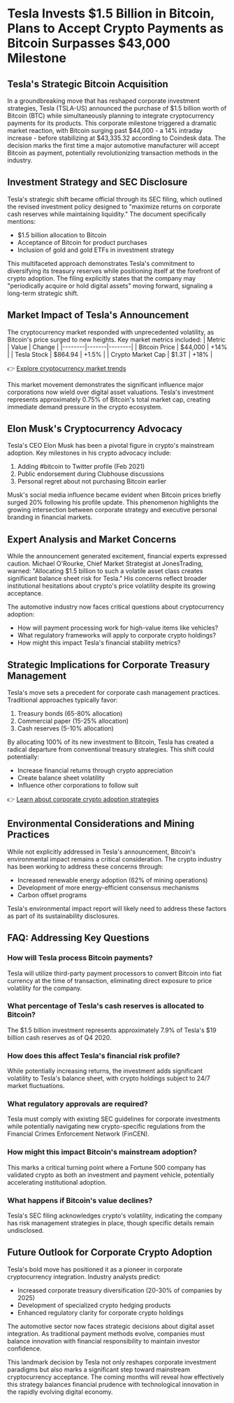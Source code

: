 # Tesla Invests $1.5 Billion in Bitcoin, Plans to Accept Crypto Payments as Bitcoin Surpasses $43,000 Milestone

## Tesla's Strategic Bitcoin Acquisition

In a groundbreaking move that has reshaped corporate investment strategies, Tesla (TSLA-US) announced the purchase of $1.5 billion worth of Bitcoin (BTC) while simultaneously planning to integrate cryptocurrency payments for its products. This corporate milestone triggered a dramatic market reaction, with Bitcoin surging past $44,000 - a 14% intraday increase - before stabilizing at $43,335.32 according to Coindesk data. The decision marks the first time a major automotive manufacturer will accept Bitcoin as payment, potentially revolutionizing transaction methods in the industry.

## Investment Strategy and SEC Disclosure

Tesla's strategic shift became official through its SEC filing, which outlined the revised investment policy designed to "maximize returns on corporate cash reserves while maintaining liquidity." The document specifically mentions:
- $1.5 billion allocation to Bitcoin
- Acceptance of Bitcoin for product purchases
- Inclusion of gold and gold ETFs in investment strategy

This multifaceted approach demonstrates Tesla's commitment to diversifying its treasury reserves while positioning itself at the forefront of crypto adoption. The filing explicitly states that the company may "periodically acquire or hold digital assets" moving forward, signaling a long-term strategic shift.

## Market Impact of Tesla's Announcement

The cryptocurrency market responded with unprecedented volatility, as Bitcoin's price surged to new heights. Key market metrics included:
| Metric | Value | Change |
|--------|-------|--------|
| Bitcoin Price | $44,000 | +14% |
| Tesla Stock | $864.94 | +1.5% |
| Crypto Market Cap | $1.3T | +18% |

👉 [Explore cryptocurrency market trends](https://bit.ly/okx-bonus)

This market movement demonstrates the significant influence major corporations now wield over digital asset valuations. Tesla's investment represents approximately 0.75% of Bitcoin's total market cap, creating immediate demand pressure in the crypto ecosystem.

## Elon Musk's Cryptocurrency Advocacy

Tesla's CEO Elon Musk has been a pivotal figure in crypto's mainstream adoption. Key milestones in his crypto advocacy include:
1. Adding #bitcoin to Twitter profile (Feb 2021)
2. Public endorsement during Clubhouse discussions
3. Personal regret about not purchasing Bitcoin earlier

Musk's social media influence became evident when Bitcoin prices briefly surged 20% following his profile update. This phenomenon highlights the growing intersection between corporate strategy and executive personal branding in financial markets.

## Expert Analysis and Market Concerns

While the announcement generated excitement, financial experts expressed caution. Michael O'Rourke, Chief Market Strategist at JonesTrading, warned: "Allocating $1.5 billion to such a volatile asset class creates significant balance sheet risk for Tesla." His concerns reflect broader institutional hesitations about crypto's price volatility despite its growing acceptance.

The automotive industry now faces critical questions about cryptocurrency adoption:
- How will payment processing work for high-value items like vehicles?
- What regulatory frameworks will apply to corporate crypto holdings?
- How might this impact Tesla's financial stability metrics?

## Strategic Implications for Corporate Treasury Management

Tesla's move sets a precedent for corporate cash management practices. Traditional approaches typically favor:
1. Treasury bonds (65-80% allocation)
2. Commercial paper (15-25% allocation)
3. Cash reserves (5-10% allocation)

By allocating 100% of its new investment to Bitcoin, Tesla has created a radical departure from conventional treasury strategies. This shift could potentially:
- Increase financial returns through crypto appreciation
- Create balance sheet volatility
- Influence other corporations to follow suit

👉 [Learn about corporate crypto adoption strategies](https://bit.ly/okx-bonus)

## Environmental Considerations and Mining Practices

While not explicitly addressed in Tesla's announcement, Bitcoin's environmental impact remains a critical consideration. The crypto industry has been working to address these concerns through:
- Increased renewable energy adoption (62% of mining operations)
- Development of more energy-efficient consensus mechanisms
- Carbon offset programs

Tesla's environmental impact report will likely need to address these factors as part of its sustainability disclosures.

## FAQ: Addressing Key Questions

### How will Tesla process Bitcoin payments?
Tesla will utilize third-party payment processors to convert Bitcoin into fiat currency at the time of transaction, eliminating direct exposure to price volatility for the company.

### What percentage of Tesla's cash reserves is allocated to Bitcoin?
The $1.5 billion investment represents approximately 7.9% of Tesla's $19 billion cash reserves as of Q4 2020.

### How does this affect Tesla's financial risk profile?
While potentially increasing returns, the investment adds significant volatility to Tesla's balance sheet, with crypto holdings subject to 24/7 market fluctuations.

### What regulatory approvals are required?
Tesla must comply with existing SEC guidelines for corporate investments while potentially navigating new crypto-specific regulations from the Financial Crimes Enforcement Network (FinCEN).

### How might this impact Bitcoin's mainstream adoption?
This marks a critical turning point where a Fortune 500 company has validated crypto as both an investment and payment vehicle, potentially accelerating institutional adoption.

### What happens if Bitcoin's value declines?
Tesla's SEC filing acknowledges crypto's volatility, indicating the company has risk management strategies in place, though specific details remain undisclosed.

## Future Outlook for Corporate Crypto Adoption

Tesla's bold move has positioned it as a pioneer in corporate cryptocurrency integration. Industry analysts predict:
- Increased corporate treasury diversification (20-30% of companies by 2025)
- Development of specialized crypto hedging products
- Enhanced regulatory clarity for corporate crypto holdings

The automotive sector now faces strategic decisions about digital asset integration. As traditional payment methods evolve, companies must balance innovation with financial responsibility to maintain investor confidence.

This landmark decision by Tesla not only reshapes corporate investment paradigms but also marks a significant step toward mainstream cryptocurrency acceptance. The coming months will reveal how effectively this strategy balances financial prudence with technological innovation in the rapidly evolving digital economy.